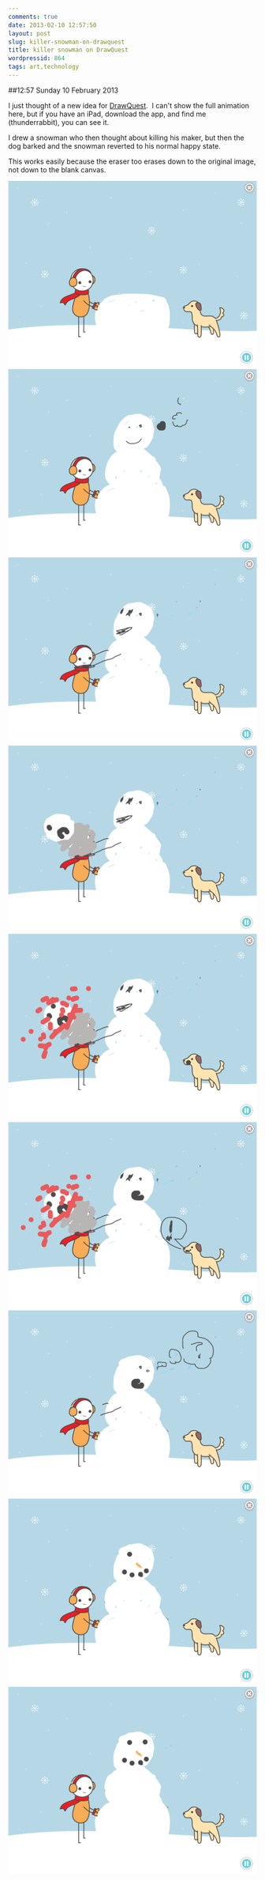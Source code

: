 ```yaml
---
comments: true
date: 2013-02-10 12:57:50
layout: post
slug: killer-snowman-on-drawquest
title: killer snowman on DrawQuest
wordpressid: 864
tags: art,technology
---
```


##12:57 Sunday 10 February 2013

I just thought of a new idea for [DrawQuest](http://drawquest.com).  I can't show the full animation here, but if you have an iPad, download the app, and find me (thunderrabbit), you can see it.

I drew a snowman who then thought about killing his maker, but then the dog barked and the snowman reverted to his normal happy state.

This works easily because the eraser too erases down to the original image, not down to the blank canvas.

[![IMG_0549](/images/2013/02/IMG_0549.png)](/images/2013/02/IMG_0549.png)
[![IMG_0550](/images/2013/02/IMG_0550.png)](/images/2013/02/IMG_0550.png)
[![IMG_0551](/images/2013/02/IMG_0551.png)](/images/2013/02/IMG_0551.png)
[![IMG_0552](/images/2013/02/IMG_0552.png)](/images/2013/02/IMG_0552.png)
[![IMG_0553](/images/2013/02/IMG_0553.png)](/images/2013/02/IMG_0553.png)
[![IMG_0554](/images/2013/02/IMG_0554.png)](/images/2013/02/IMG_0554.png)
[![IMG_0555](/images/2013/02/IMG_0555.png)](/images/2013/02/IMG_0555.png)
[![IMG_0556](/images/2013/02/IMG_0556.png)](/images/2013/02/IMG_0556.png)
[![IMG_0557](/images/2013/02/IMG_0557.png)](/images/2013/02/IMG_0557.png)
